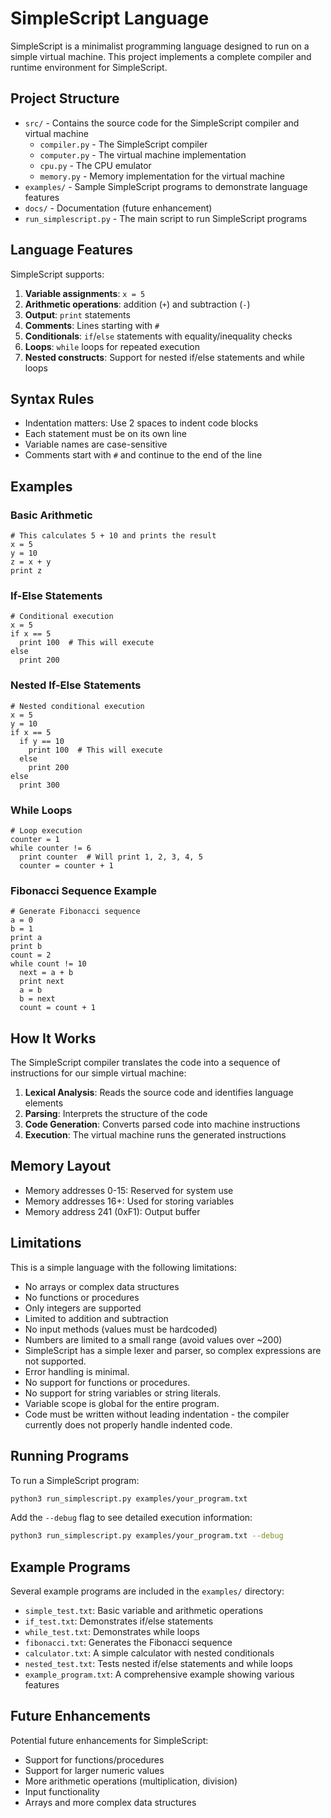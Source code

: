 # SimpleScript Language

SimpleScript is a minimalist programming language designed to run on a simple virtual machine. This project implements a complete compiler and runtime environment for SimpleScript.

## Project Structure

- `src/` - Contains the source code for the SimpleScript compiler and virtual machine
  - `compiler.py` - The SimpleScript compiler
  - `computer.py` - The virtual machine implementation
  - `cpu.py` - The CPU emulator
  - `memory.py` - Memory implementation for the virtual machine
- `examples/` - Sample SimpleScript programs to demonstrate language features
- `docs/` - Documentation (future enhancement)
- `run_simplescript.py` - The main script to run SimpleScript programs

## Language Features

SimpleScript supports:

1. **Variable assignments**: `x = 5`
2. **Arithmetic operations**: addition (`+`) and subtraction (`-`)
3. **Output**: `print` statements
4. **Comments**: Lines starting with `#`
5. **Conditionals**: `if`/`else` statements with equality/inequality checks
6. **Loops**: `while` loops for repeated execution
7. **Nested constructs**: Support for nested if/else statements and while loops

## Syntax Rules

- Indentation matters: Use 2 spaces to indent code blocks
- Each statement must be on its own line
- Variable names are case-sensitive
- Comments start with `#` and continue to the end of the line

## Examples

### Basic Arithmetic
```
# This calculates 5 + 10 and prints the result
x = 5
y = 10
z = x + y
print z
```

### If-Else Statements
```
# Conditional execution
x = 5
if x == 5
  print 100  # This will execute
else
  print 200
```

### Nested If-Else Statements
```
# Nested conditional execution
x = 5
y = 10
if x == 5
  if y == 10
    print 100  # This will execute
  else
    print 200
else
  print 300
```

### While Loops
```
# Loop execution
counter = 1
while counter != 6
  print counter  # Will print 1, 2, 3, 4, 5
  counter = counter + 1
```

### Fibonacci Sequence Example
```
# Generate Fibonacci sequence
a = 0
b = 1
print a
print b
count = 2
while count != 10
  next = a + b
  print next
  a = b
  b = next
  count = count + 1
```

## How It Works

The SimpleScript compiler translates the code into a sequence of instructions for our simple virtual machine:

1. **Lexical Analysis**: Reads the source code and identifies language elements
2. **Parsing**: Interprets the structure of the code
3. **Code Generation**: Converts parsed code into machine instructions
4. **Execution**: The virtual machine runs the generated instructions

## Memory Layout

- Memory addresses 0-15: Reserved for system use
- Memory addresses 16+: Used for storing variables
- Memory address 241 (0xF1): Output buffer

## Limitations

This is a simple language with the following limitations:

- No arrays or complex data structures
- No functions or procedures
- Only integers are supported
- Limited to addition and subtraction
- No input methods (values must be hardcoded)
- Numbers are limited to a small range (avoid values over ~200)
- SimpleScript has a simple lexer and parser, so complex expressions are not supported.
- Error handling is minimal.
- No support for functions or procedures.
- No support for string variables or string literals.
- Variable scope is global for the entire program.
- Code must be written without leading indentation - the compiler currently does not properly handle indented code.

## Running Programs

To run a SimpleScript program:

```bash
python3 run_simplescript.py examples/your_program.txt
```

Add the `--debug` flag to see detailed execution information:

```bash
python3 run_simplescript.py examples/your_program.txt --debug
```

## Example Programs

Several example programs are included in the `examples/` directory:

- `simple_test.txt`: Basic variable and arithmetic operations
- `if_test.txt`: Demonstrates if/else statements
- `while_test.txt`: Demonstrates while loops
- `fibonacci.txt`: Generates the Fibonacci sequence
- `calculator.txt`: A simple calculator with nested conditionals
- `nested_test.txt`: Tests nested if/else statements and while loops
- `example_program.txt`: A comprehensive example showing various features

## Future Enhancements

Potential future enhancements for SimpleScript:
- Support for functions/procedures
- Support for larger numeric values
- More arithmetic operations (multiplication, division)
- Input functionality
- Arrays and more complex data structures 